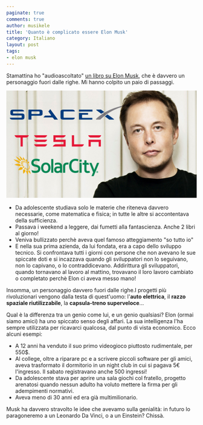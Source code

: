 ```yaml
---
paginate: true
comments: true
author: musikele
title: 'Quanto è complicato essere Elon Musk'
category: Italiano
layout: post
tags:
- elon musk
---
```


Stamattina ho "audioascoltato" [un libro su Elon Musk](http://amzn.to/2ullR8A), che è davvero un personaggio fuori dalle righe. Mi hanno colpito un paio di passaggi.

![](/images/FabMelodia-MarteELONmusk.jpg)

* Da adolescente studiava solo le materie che riteneva davvero necessarie, come matematica e fisica; in tutte le altre si accontentava della sufficienza.
* Passava i weekend a leggere, dai fumetti alla fantascienza. Anche 2 libri al giorno!
* Veniva bullizzato perchè aveva quel famoso atteggiamento "so tutto io"
* E nella sua prima azienda, da lui fondata, era a capo dello sviluppo tecnico. Si confrontava tutti i giorni con persone che non avevano le sue spiccate doti e si incazzava quando gli sviluppatori non lo seguivano, non lo capivano, o lo contraddicevano. Addirittura gli sviluppatori, quando tornavano al lavoro al mattino, trovavano il loro lavoro cambiato o completato perchè Elon ci aveva messo mano!

Insomma, un personaggio davvero fuori dalle righe.I progetti più rivoluzionari vengono dalla testa di quest'uomo: l'**auto elettrica**, il **razzo spaziale riutilizzabile**, la **capsula-treno superveloce**...

Qual è la differenza tra un genio come lui, e un genio qualsiasi? Elon (ormai siamo amici) ha uno spiccato senso degli affari. La sua intelligenza l'ha sempre utilizzata per ricavarci qualcosa, dal punto di vista economico. Ecco alcuni esempi:

* A 12 anni ha venduto il suo primo videogioco piuttosto rudimentale, per 550$.
* Al college, oltre a riparare pc e a scrivere piccoli software per gli amici, aveva trasformato il dormitorio in un night club in cui si pagava 5€ l'ingresso. Il sabato registravano anche 500 ingressi!
* Da adolescente stava per aprire una sala giochi col fratello, progetto arenatosi quando nessun adulto ha voluto mettere la firma per gli adempimenti normativi.
* Aveva meno di 30 anni ed era già multimilionario.

Musk ha davvero stravolto le idee che avevamo sulla genialità: in futuro lo paragoneremo a un Leonardo Da Vinci, o a un Einstein? Chissà.

